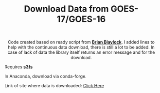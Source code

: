 <h1 align="center">Download Data from GOES-17/GOES-16</h1>
<br>
<p align="center">Code created based on ready script from <b><a target="_blank" href="https://gist.github.com/blaylockbk/d60f4fce15a7f0475f975fc57da9104d#file-download_goes_aws-py">Brian Blaylock</a></b>. 
I added lines to help with the continuous data download, there is still a lot to be added. In case of lack of data the library itself returns an error message and for the download.</p>
<p>Requires <b><a target="_blank" href="https://s3fs.readthedocs.io/en/latest/">s3fs</a></b></p>
<p>In Anaconda, download via conda-forge.</p>
Link of site where data is downloaded: <a target="_blank" href="http://home.chpc.utah.edu/~u0553130/Brian_Blaylock/cgi-bin/generic_AWS_download.cgi?DATASET=noaa-goes16">Click Here</a>

